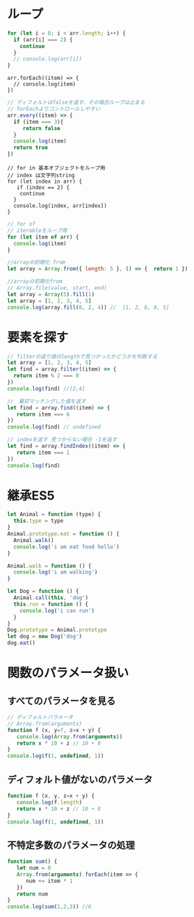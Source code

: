 # ループ
```javascript
for (let i = 0; i < arr.length; i++) {
  if (arr[i] === 2) {
    continue
  }
  // console.log(arr[i])
}
```

```angular2
arr.forEach((item) => {
  // console.log(item)
})
```

```javascript
// ディフォルトはfalseを返す、その場合ループは止まる
// forEachよりコントロールしやすい
arr.every((item) => {
  if (item === 3){
     return false
  }
  console.log(item)
  return true
})
```

```angular2
// for in 基本オブジェクトをループ用
// index は文字列string
for (let index in arr) {
   if (index == 2) {
    continue
  }
  console.log(index, arr[index])
}
```

```javascript
// for of
// iterableをループ用
for (let item of arr) {
  console.log(item)
}
```

```javascript
//arrayの初期化 from
let array = Array.from({ length: 5 }, () => {  return 1 })
```

```javascript
//arrayの初期化from
// Array.file(value, start, end)
let array = Array(5).fill(1)
let array = [1, 2, 3, 4, 5]
console.log(array.fill(8, 2, 4)) //  [1, 2, 8, 8, 5]
```
# 要素を探す
```javascript
// filterの返り値のlengthで見つかったかどうかを判断する
let array = [1, 2, 3, 4, 5]
let find = array.filter((item) => {
  return item % 2 === 0
})
console.log(find) //[2,4]
```

```javascript
//　最初マッチングした値を返す
let find = array.find((item) => {
   return item === 6
})
console.log(find) // undefined 
```

```javascript
// indexを返す 見つからない場合 -1を返す
let find = array.findIndex((item) => {
   return item === 1
})
console.log(find)
```
# 継承ES5
```javascript
let Animal = function (type) {
  this.type = type
}
Animal.prototype.eat = function () {
  Animal.walk()
  console.log('i am eat food hello')
}

Animal.walk = function () {
  console.log('i am walking')
}

let Dog = function () {
  Animal.call(this, 'dog')
  this.run = function () {
    console.log('i can run')
  }
}
Dog.prototype = Animal.prototype
let dog = new Dog('dog')
dog.eat()
```
# 関数のパラメータ扱い

## すべてのパラメータを見る
```javascript
// ディフォルトパラメータ
// Array.from(arguments) 
function f (x, y=7, z=x + y) {
   console.log(Array.from(arguments))
   return x * 10 + z // 10 + 8
}
console.log(f(1, undefined, 1))
```
## ディフォルト値がないのパラメータ
```javascript
function f (x, y, z=x + y) {
   console.log(f.length)
   return x * 10 + z // 10 + 8
}
console.log(f(1, undefined, 1))
```
## 不特定多数のパラメータの処理
```javascript
function sum() {
   let num = 0
   Array.from(arguments).forEach(item => {
      num += item * 1
   })
   return num
}
console.log(sum(1,2,3)) //6
```
